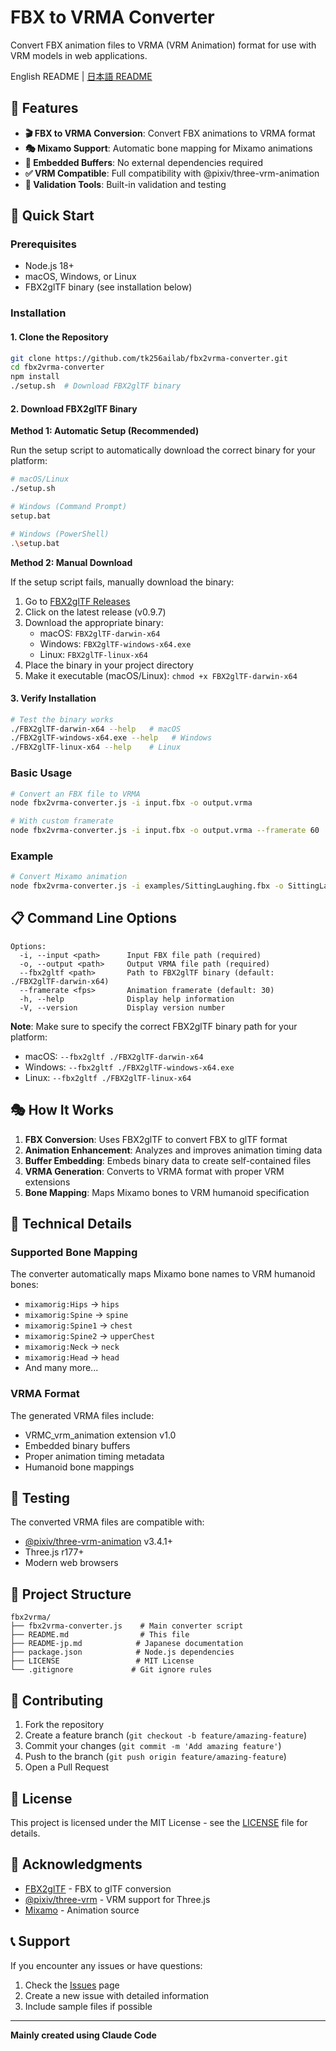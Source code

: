 # FBX to VRMA Converter

Convert FBX animation files to VRMA (VRM Animation) format for use with VRM models in web applications.

English README | [日本語 README](README-jp.md)

## 🎯 Features

- **🎬 FBX to VRMA Conversion**: Convert FBX animations to VRMA format
- **🎭 Mixamo Support**: Automatic bone mapping for Mixamo animations
- **🔧 Embedded Buffers**: No external dependencies required
- **✅ VRM Compatible**: Full compatibility with @pixiv/three-vrm-animation
- **🧪 Validation Tools**: Built-in validation and testing

## 🚀 Quick Start

### Prerequisites

- Node.js 18+
- macOS, Windows, or Linux
- FBX2glTF binary (see installation below)

### Installation

#### 1. Clone the Repository

```bash
git clone https://github.com/tk256ailab/fbx2vrma-converter.git
cd fbx2vrma-converter
npm install
./setup.sh  # Download FBX2glTF binary
```

#### 2. Download FBX2glTF Binary

**Method 1: Automatic Setup (Recommended)**

Run the setup script to automatically download the correct binary for your platform:

```bash
# macOS/Linux
./setup.sh

# Windows (Command Prompt)
setup.bat

# Windows (PowerShell)
.\setup.bat
```

**Method 2: Manual Download**

If the setup script fails, manually download the binary:

1. Go to [FBX2glTF Releases](https://github.com/facebookincubator/FBX2glTF/releases)
2. Click on the latest release (v0.9.7)
3. Download the appropriate binary:
   - macOS: `FBX2glTF-darwin-x64`
   - Windows: `FBX2glTF-windows-x64.exe`
   - Linux: `FBX2glTF-linux-x64`
4. Place the binary in your project directory
5. Make it executable (macOS/Linux): `chmod +x FBX2glTF-darwin-x64`

#### 3. Verify Installation

```bash
# Test the binary works
./FBX2glTF-darwin-x64 --help   # macOS
./FBX2glTF-windows-x64.exe --help   # Windows
./FBX2glTF-linux-x64 --help    # Linux
```

### Basic Usage

```bash
# Convert an FBX file to VRMA
node fbx2vrma-converter.js -i input.fbx -o output.vrma

# With custom framerate
node fbx2vrma-converter.js -i input.fbx -o output.vrma --framerate 60
```

### Example

```bash
# Convert Mixamo animation
node fbx2vrma-converter.js -i examples/SittingLaughing.fbx -o SittingLaughing.vrma
```

## 📋 Command Line Options

```
Options:
  -i, --input <path>      Input FBX file path (required)
  -o, --output <path>     Output VRMA file path (required)
  --fbx2gltf <path>       Path to FBX2glTF binary (default: ./FBX2glTF-darwin-x64)
  --framerate <fps>       Animation framerate (default: 30)
  -h, --help              Display help information
  -V, --version           Display version number
```

**Note**: Make sure to specify the correct FBX2glTF binary path for your platform:
- macOS: `--fbx2gltf ./FBX2glTF-darwin-x64`
- Windows: `--fbx2gltf ./FBX2glTF-windows-x64.exe`
- Linux: `--fbx2gltf ./FBX2glTF-linux-x64`

## 🎭 How It Works

1. **FBX Conversion**: Uses FBX2glTF to convert FBX to glTF format
2. **Animation Enhancement**: Analyzes and improves animation timing data
3. **Buffer Embedding**: Embeds binary data to create self-contained files
4. **VRMA Generation**: Converts to VRMA format with proper VRM extensions
5. **Bone Mapping**: Maps Mixamo bones to VRM humanoid specification

## 🔧 Technical Details

### Supported Bone Mapping

The converter automatically maps Mixamo bone names to VRM humanoid bones:

- `mixamorig:Hips` → `hips`
- `mixamorig:Spine` → `spine`
- `mixamorig:Spine1` → `chest`
- `mixamorig:Spine2` → `upperChest`
- `mixamorig:Neck` → `neck`
- `mixamorig:Head` → `head`
- And many more...

### VRMA Format

The generated VRMA files include:
- VRMC_vrm_animation extension v1.0
- Embedded binary buffers
- Proper animation timing metadata
- Humanoid bone mappings

## 🧪 Testing

The converted VRMA files are compatible with:
- [@pixiv/three-vrm-animation](https://github.com/pixiv/three-vrm) v3.4.1+
- Three.js r177+
- Modern web browsers

## 📁 Project Structure

```
fbx2vrma/
├── fbx2vrma-converter.js    # Main converter script
├── README.md                # This file
├── README-jp.md            # Japanese documentation
├── package.json            # Node.js dependencies
├── LICENSE                 # MIT License
└── .gitignore             # Git ignore rules
```

## 🤝 Contributing

1. Fork the repository
2. Create a feature branch (`git checkout -b feature/amazing-feature`)
3. Commit your changes (`git commit -m 'Add amazing feature'`)
4. Push to the branch (`git push origin feature/amazing-feature`)
5. Open a Pull Request

## 📄 License

This project is licensed under the MIT License - see the [LICENSE](LICENSE) file for details.

## 🙏 Acknowledgments

- [FBX2glTF](https://github.com/facebookincubator/FBX2glTF) - FBX to glTF conversion
- [@pixiv/three-vrm](https://github.com/pixiv/three-vrm) - VRM support for Three.js
- [Mixamo](https://www.mixamo.com/) - Animation source

## 📞 Support

If you encounter any issues or have questions:

1. Check the [Issues](https://github.com/yourusername/fbx2vrma-converter/issues) page
2. Create a new issue with detailed information
3. Include sample files if possible

---

**Mainly created using Claude Code**

